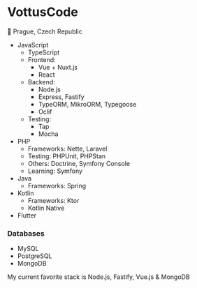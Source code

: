 # VottusCode

:balloon: Prague, Czech Republic

- JavaScript
  - TypeScript
  - Frontend: 
    - Vue + Nuxt.js
    - React
  - Backend:
    - Node.js
    - Express, Fastify
    - TypeORM, MikroORM, Typegoose
    - Oclif
  - Testing:
    - Tap
    - Mocha    
- PHP
  - Frameworks: Nette, Laravel
  - Testing: PHPUnit, PHPStan
  - Others: Doctrine, Symfony Console
  - Learning: Symfony
- Java
  - Frameworks: Spring
- Kotlin
  - Frameworks: Ktor
  - Kotlin Native
- Flutter
    
### Databases
- MySQL
- PostgreSQL
- MongoDB

My current favorite stack is Node.js, Fastify, Vue.js & MongoDB
